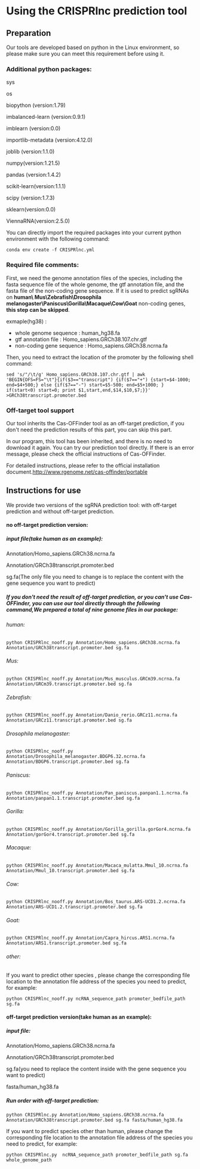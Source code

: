 # Using the CRISPRlnc prediction tool

## Preparation

Our tools are developed based on python in the Linux environment, so please make sure you can meet this requirement before using it.

### Additional python packages:

sys

os

biopython  (version:1.79)

imbalanced-learn  (version:0.9.1)

imblearn  (version:0.0)

importlib-metadata   (version:4.12.0)

joblib  (version:1.1.0)

numpy(version:1.21.5)

pandas (version:1.4.2)

scikit-learn(version:1.1.1)

scipy  (version:1.7.3)

sklearn(version:0.0)

ViennaRNA(version:2.5.0)

You can directly import the required packages into your current python environment with the following command:

```shell
conda env create -f CRISPRlnc.yml
```



### Required file comments:

First, we need the genome annotation files of the species, including the fasta sequence file of the whole genome, the gtf annotation file, and the fasta file of the non-coding gene sequence. If it is used to predict sgRNAs on **human\ Mus\Zebrafish\Drosophila melanogaster\\Paniscus\Gorilla\Macaque\Cow\Goat**  non-coding genes, **this step can be skipped**.

exmaple(hg38) :

- whole genome sequence : human_hg38.fa
- gtf annotation file : Homo_sapiens.GRCh38.107.chr.gtf
- non-coding gene sequence : Homo_sapiens.GRCh38.ncrna.fa

Then, you need to extract the location of the promoter by the following shell command:

```shell
sed 's/"/\t/g' Homo_sapiens.GRCh38.107.chr.gtf | awk 'BEGIN{OFS=FS="\t"}{if($3=="transcript") {if($7=="+") {start=$4-1000; end=$4+500;} else {if($7=="-") start=$5-500; end=$5+1000; } if(start<0) start=0; print $1,start,end,$14,$10,$7;}}' >GRCh38transcript.promoter.bed
```

### Off-target tool support

Our tool inherits the Cas-OFFinder tool as an off-target prediction, if you don't need the prediction results of this part, you can skip this part.

In our program, this tool has been inherited, and there is no need to download it again. You can try our prediction tool directly. If there is an error message, please check the official instructions of Cas-OFFinder. 

For detailed instructions, please refer to the official installation document.http://www.rgenome.net/cas-offinder/portable

## Instructions for use

We provide two versions of the sgRNA prediction tool: with off-target prediction and without off-target prediction.

#### no off-target prediction version:

##### input file(take human as an example):

Annotation/Homo_sapiens.GRCh38.ncrna.fa

Annotation/GRCh38transcript.promoter.bed

sg.fa(The only file you need to change is to replace the content with the gene sequence you want to predict)

##### If you don't need the result of off-target prediction, or you can't use Cas-OFFinder, you can use our tool directly through the following command,We prepared a total of nine genome files in our package:

###### human:

```shell
python CRISPRlnc_nooff.py Annotation/Homo_sapiens.GRCh38.ncrna.fa Annotation/GRCh38transcript.promoter.bed sg.fa
```

###### Mus:

```shell
python CRISPRlnc_nooff.py Annotation/Mus_musculus.GRCm39.ncrna.fa Annotation/GRCm39.transcript.promoter.bed sg.fa
```

###### Zebrafish:

```shell
python CRISPRlnc_nooff.py Annotation/Danio_rerio.GRCz11.ncrna.fa Annotation/GRCz11.transcript.promoter.bed sg.fa
```

###### Drosophila melanogaster:

```shell
python CRISPRlnc_nooff.py Annotation/Drosophila_melanogaster.BDGP6.32.ncrna.fa Annotation/BDGP6.transcript.promoter.bed sg.fa
```

###### Paniscus:

```shell
python CRISPRlnc_nooff.py Annotation/Pan_paniscus.panpan1.1.ncrna.fa Annotation/panpan1.1.transcript.promoter.bed sg.fa
```

###### Gorilla:

```shell
python CRISPRlnc_nooff.py Annotation/Gorilla_gorilla.gorGor4.ncrna.fa Annotation/gorGor4.transcript.promoter.bed sg.fa
```

###### Macaque:

```shell
python CRISPRlnc_nooff.py Annotation/Macaca_mulatta.Mmul_10.ncrna.fa Annotation/Mmul_10.transcript.promoter.bed sg.fa
```

###### Cow:

```shell
python CRISPRlnc_nooff.py Annotation/Bos_taurus.ARS-UCD1.2.ncrna.fa Annotation/ARS-UCD1.2.transcript.promoter.bed sg.fa
```

###### Goat:

```shell
python CRISPRlnc_nooff.py Annotation/Capra_hircus.ARS1.ncrna.fa Annotation/ARS1.transcript.promoter.bed sg.fa
```

###### other:

If you want to predict other species , please change the corresponding file location to the annotation file address of the species you need to predict, for example:

```shell
python CRISPRlnc_nooff.py ncRNA_sequence_path promoter_bedfile_path sg.fa
```



#### off-target prediction version(take human as an example):

##### input file:

Annotation/Homo_sapiens.GRCh38.ncrna.fa

Annotation/GRCh38transcript.promoter.bed

sg.fa(you need to replace the content inside with the gene sequence you want to predict)

fasta/human_hg38.fa 

##### Run order with off-target prediction:

```shell
python CRISPRlnc.py Annotation/Homo_sapiens.GRCh38.ncrna.fa Annotation/GRCh38transcript.promoter.bed sg.fa fasta/human_hg38.fa
```

If you want to predict species other than human, please change the corresponding file location to the annotation file address of the species you need to predict, for example:

```shell
python CRISPRlnc.py  ncRNA_sequence_path promoter_bedfile_path sg.fa whole_genome_path
```

